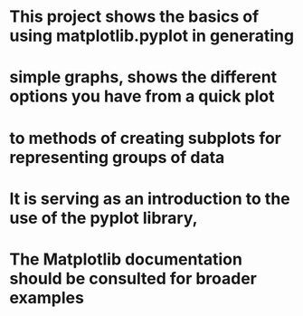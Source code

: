 # This project shows the basics of using matplotlib.pyplot in generating
# simple graphs, shows the different options you have from a quick plot
# to methods of creating subplots for representing groups of data
#
# It is serving as an introduction to the use of the pyplot library,
# The Matplotlib documentation should be consulted for broader examples
